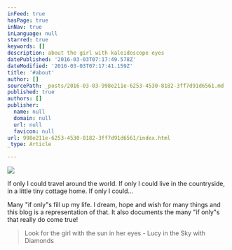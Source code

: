 ```yaml
---
inFeed: true
hasPage: true
inNav: true
inLanguage: null
starred: true
keywords: []
description: about the girl with kaleidoscope eyes
datePublished: '2016-03-03T07:17:49.578Z'
dateModified: '2016-03-03T07:17:41.159Z'
title: '#about'
author: []
sourcePath: _posts/2016-03-03-998e211e-6253-4530-8182-3ff7d91d6561.md
published: true
authors: []
publisher:
  name: null
  domain: null
  url: null
  favicon: null
url: 998e211e-6253-4530-8182-3ff7d91d6561/index.html
_type: Article

---
```

![](https://the-grid-user-content.s3-us-west-2.amazonaws.com/d5b056fa-6750-4dde-9581-625fdd841342.jpg)

If only I could travel around the world. If only I could live in the countryside, in a little tiny cottage home. If only I could...

Many "if only"s fill up my life. I dream, hope and wish for many things and this blog is a representation of that. It also documents the many "if only"s that really do come true! 
> 
> Look for the girl with the sun in her eyes - Lucy in the Sky with Diamonds